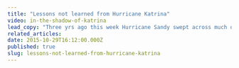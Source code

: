 ```yaml
---
title: "Lessons not learned from Hurricane Katrina"
video: in-the-shadow-of-katrina
lead_copy: "Three yrs ago this week Hurricane Sandy swept across much of the East Coast. And once again it was a case of lessons not learned. This time from Hurricane Katrina."
related_articles:
date: 2015-10-29T16:12:00.000Z
published: true
slug: lessons-not-learned-from-hurricane-katrina
---
```


